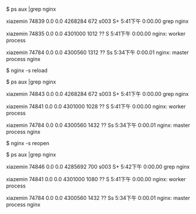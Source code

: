 $ ps aux \|grep nginx

xiazemin         74839   0.0  0.0  4268284    672 s003  S+    5:41下午   0:00.00 grep nginx

xiazemin         74835   0.0  0.0  4301000   1012   ??  S     5:41下午   0:00.00 nginx: worker process

xiazemin         74784   0.0  0.0  4300560   1312   ??  Ss    5:34下午   0:00.01 nginx: master process nginx

$ nginx -s reload

$ ps aux \|grep nginx

xiazemin         74843   0.0  0.0  4268284    672 s003  S+    5:41下午   0:00.00 grep nginx

xiazemin         74841   0.0  0.0  4301000   1028   ??  S     5:41下午   0:00.00 nginx: worker process

xiazemin         74784   0.0  0.0  4300560   1432   ??  Ss    5:34下午   0:00.01 nginx: master process nginx

$ nginx -s reopen

$ ps aux \|grep nginx

xiazemin         74846   0.0  0.0  4285692    700 s003  S+    5:42下午   0:00.00 grep nginx

xiazemin         74841   0.0  0.0  4301000   1080   ??  S     5:41下午   0:00.00 nginx: worker process

xiazemin         74784   0.0  0.0  4300560   1432   ??  Ss    5:34下午   0:00.01 nginx: master process nginx

